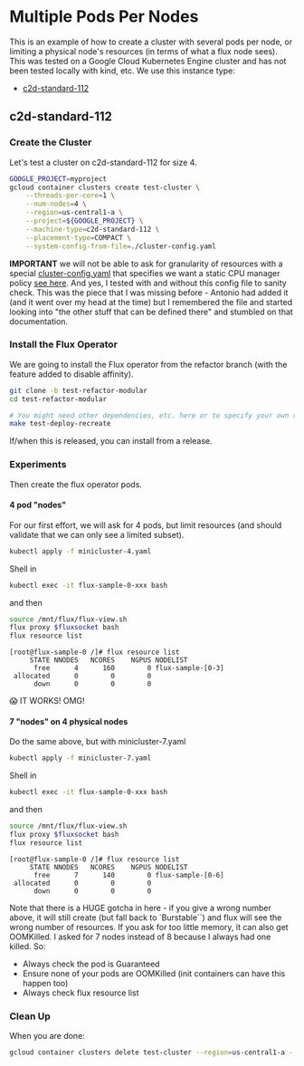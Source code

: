 # Multiple Pods Per Nodes

This is an example of how to create a cluster with several pods per node, or limiting a physical node's resources (in terms of what a flux node sees).
This was tested on a Google Cloud Kubernetes Engine cluster and has not been tested locally with kind, etc. We use this instance type:

 - [c2d-standard-112](https://cloud.google.com/compute/docs/compute-optimized-machines#c2d_machine_types)

## c2d-standard-112

### Create the Cluster

Let's test a cluster on c2d-standard-112 for size 4.

```bash
GOOGLE_PROJECT=myproject
gcloud container clusters create test-cluster \
    --threads-per-core=1 \
    --num-nodes=4 \
    --region=us-central1-a \
    --project=${GOOGLE_PROJECT} \
    --machine-type=c2d-standard-112 \
    --placement-type=COMPACT \
    --system-config-from-file=./cluster-config.yaml
```

**IMPORTANT** we will not be able to ask for granularity of resources with a special [cluster-config.yaml](cluster-config.yaml) that specifies we want a static CPU manager policy [see here](https://kubernetes.io/docs/tasks/administer-cluster/cpu-management-policies/#static-policy). And yes, I tested with and without this config file to sanity check. This was the piece that I was missing before - Antonio had added it (and it went over my head at the time) but I remembered the file and started looking into "the other stuff that can be defined there" and stumbled on that documentation.

### Install the Flux Operator

We are going to install the Flux operator from the refactor branch (with the feature added to disable affinity).

```bash
git clone -b test-refactor-modular 
cd test-refactor-modular

# You might need other dependencies, etc. here or to specify your own registry you can push to.
make test-deploy-recreate
```

If/when this is released, you can install from a release.

### Experiments

Then create the flux operator pods. 

#### 4 pod "nodes"

For our first effort, we will ask for 4 pods, but limit resources (and should validate
that we can only see a limited subset).

```bash
kubectl apply -f minicluster-4.yaml
```

Shell in

```bash
kubectl exec -it flux-sample-0-xxx bash
```

and then

```bash
source /mnt/flux/flux-view.sh 
flux proxy $fluxsocket bash
flux resource list
```
```console
[root@flux-sample-0 /]# flux resource list
     STATE NNODES   NCORES    NGPUS NODELIST
      free      4      160        0 flux-sample-[0-3]
 allocated      0        0        0 
      down      0        0        0 
```

😱️ IT WORKS! OMG!

#### 7 "nodes" on 4 physical nodes

Do the same above, but with minicluster-7.yaml

```bash
kubectl apply -f minicluster-7.yaml
```

Shell in

```bash
kubectl exec -it flux-sample-0-xxx bash
```

and then

```bash
source /mnt/flux/flux-view.sh 
flux proxy $fluxsocket bash
flux resource list
```
```console
[root@flux-sample-0 /]# flux resource list
     STATE NNODES   NCORES    NGPUS NODELIST
      free      7      140        0 flux-sample-[0-6]
 allocated      0        0        0 
      down      0        0        0 
```

Note that there is a HUGE gotcha in here - if you give a wrong number above, it will still create (but fall back to `Burstable``) and flux will see the wrong number of resources. If you ask for too little memory, it can also get OOMKilled. I asked for 7 nodes instead of 8 because I always had one killed. So:

- Always check the pod is Guaranteed
- Ensure none of your pods are OOMKilled (init containers can have this happen too)
- Always check flux resource list

### Clean Up

When you are done:

```bash
gcloud container clusters delete test-cluster --region=us-central1-a --quiet
```
